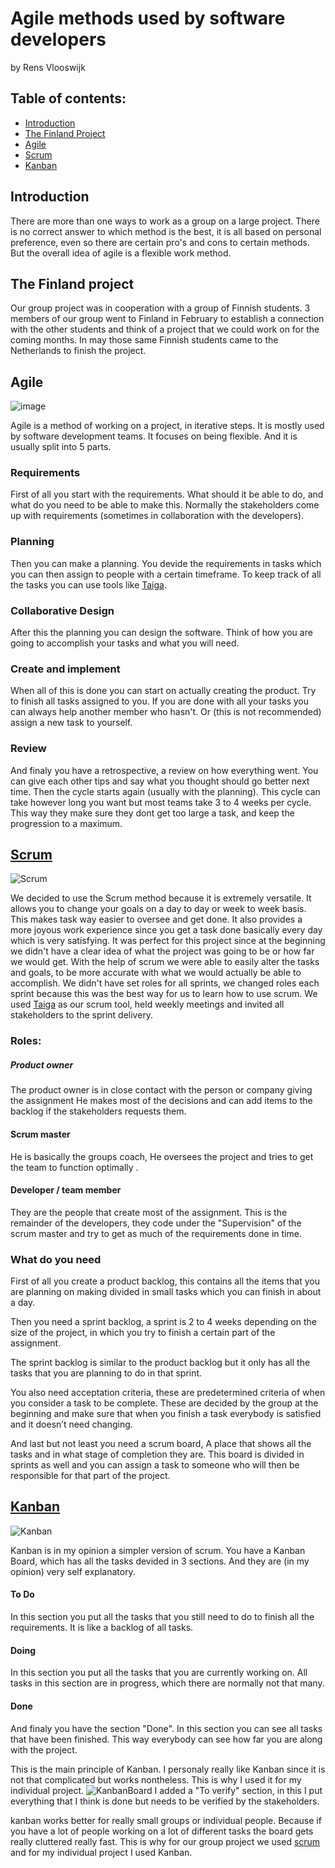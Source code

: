 # Agile methods used by software developers

by Rens Vlooswijk

## Table of contents:
- [Introduction](#introduction)
- [The Finland Project](#the-finland-project)
- [Agile](#agile)
- [Scrum](#scrum)
- [Kanban](#kanban)

## Introduction

There are more than one ways to work as a group on a large project.
There is no correct answer to which method is the best, it is all based on personal preference, even so there are certain pro's and cons to certain methods.
But the overall idea of agile is a flexible work method.

## The Finland project

Our group project was in cooperation with a group of Finnish students.
3 members of our group went to Finland in February to establish a connection with the other students and think of a project that we could work on for the coming months.
In may those same Finnish students came to the Netherlands to finish the project.

## Agile

![image](https://user-images.githubusercontent.com/73878099/175040205-62ca1504-69a9-457e-9340-884f4ea97981.png)

Agile is a method of working on a project, in iterative steps. It is mostly used by software development teams.
It focuses on being flexible. And it is usually split into 5 parts.

### Requirements
First of all you start with the requirements. 
What should it be able to do, and what do you need to be able to make this.
Normally the stakeholders come up with requirements (sometimes in collaboration with the developers).

### Planning
Then you can make a planning. You devide the requirements in tasks which you can then assign to people with a certain timeframe. To keep track of all the tasks you can use tools like [Taiga]([https://www.taiga.io/](https://tree.taiga.io/project/jeffrey_derksen-international-project/backlog)).

### Collaborative Design
After this the planning you can design the software. Think of how you are going to accomplish your tasks and what you will need.

### Create and implement
When all of this is done you can start on actually creating the product. Try to finish all tasks assigned to you. If you are done with all your tasks you can always help another member who hasn't. Or (this is not recommended) assign a new task to yourself.

### Review
And finaly you have a retrospective, a review on how everything went. You can give each other tips and say what you thought should go better next time.
Then the cycle starts again (usually with the planning). This cycle can take however long you want but most teams take 3 to 4 weeks per cycle. This way they make sure they dont get too large a task, and keep the progression to a maximum.

## [Scrum](https://www.scrum.org/resources/what-is-scrum) 
![Scrum](https://user-images.githubusercontent.com/73878099/175039749-fb9f876e-3cb4-4744-b443-91818f040067.png)

We decided to use the Scrum method because it is extremely versatile. It allows you to change your goals on a day to day or week to week basis. This makes task way easier to oversee and get done. It also provides a more joyous work experience since you get a task done basically every day which is very satisfying.
It was perfect for this project since at the beginning we didn't have a clear idea of what the project was going to be or how far we would get. With the help of scrum we were able to easily alter the tasks and goals, to be more accurate with what we would actually be able to accomplish.
We didn't have set roles for all sprints, we changed roles each sprint because this was the best way for us to learn how to use scrum.
We used [Taiga](https://tree.taiga.io/project/jeffrey_derksen-international-project/backlog) as our scrum tool, held weekly meetings and invited all stakeholders to the sprint delivery.

### Roles:

##### Product owner

The product owner is in close contact with the person or company giving the assignment
He makes most of the decisions and can add items to the backlog if the stakeholders requests them.

#### Scrum master

He is basically the groups coach, He oversees the project and tries to get the team to function optimally .

#### Developer / team member

They are the people that create most of the assignment.
This is the remainder of the developers, they code under the "Supervision" of the scrum master and try to get as much of the requirements done in time.

### What do you need

First of all you create a product backlog, this contains all the items that you are planning on making divided in small tasks which you can finish in about a day.

Then you need a sprint backlog, a sprint is 2 to 4 weeks depending on the size of the project, in which you try to finish a certain part of the assignment.

The sprint backlog is similar to the product backlog but it only has all the tasks that you are planning to do in that sprint.

You also need acceptation criteria, these are predetermined criteria of when you consider a task to be complete. These are decided by the group at the beginning and make sure that when you finish a task everybody is satisfied and it doesn’t need changing.

And last but not least you need a scrum board, A place that shows all the tasks and in what stage of completion they are.
This board is divided in sprints as well and you can assign a task to someone who will then be responsible for that part of the project.

## [Kanban](https://kanbanize.com/kanban-resources/getting-started/what-is-kanban-board)

![Kanban](https://user-images.githubusercontent.com/73878099/175043438-41888d6a-3073-4efc-8d1e-982191403501.png)

Kanban is in my opinion a simpler version of scrum. You have a Kanban Board, which has all the tasks devided in 3 sections.
And they are (in my opinion) very self explanatory.
#### To Do
In this section you put all the tasks that you still need to do to finish all the requirements. It is like a backlog of all tasks.
#### Doing
In this section you put all the tasks that you are currently working on. All tasks in this section are in progress, which there are normally not that many.
#### Done
And finaly you have the section "Done". In this section you can see all tasks that have been finished. This way everybody can see how far you are along with the project.

This is the main principle of Kanban. I personaly really like Kanban since it is not that complicated but works nontheless.
This is why I used it for my individual project.
![KanbanBoard](https://user-images.githubusercontent.com/73878099/175045054-2461530e-ce31-4645-ba84-9e861a35e99f.png)
I added a "To verify" section, in this I put everything that I think is done but needs to be verified by the stakeholders.

kanban works better for really small groups or individual people. Because if you have a lot of people working on a lot of different tasks the board gets really cluttered really fast. This is why for our group project we used [scrum](https://github.com/StokersWebsite/.github/edit/main/Research/Agile.md#scrum) and for my individual project I used Kanban.

